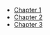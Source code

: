 * [Chapter 1](chapters/chapter-1/README.md)
* [Chapter 2](chapters/chapter-2/README.md)
* [Chapter 3](chapters/chapter-3/README.md)
